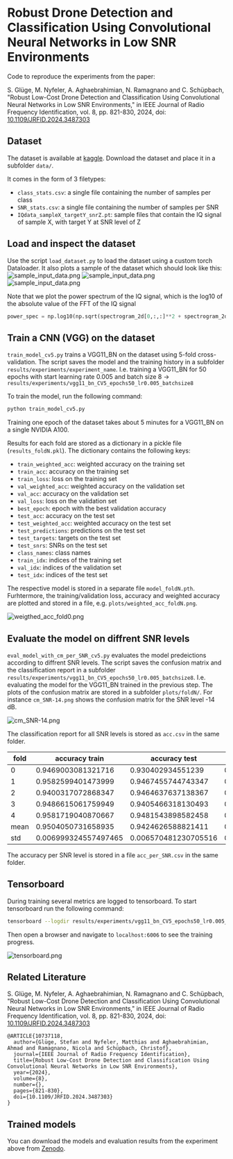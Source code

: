 # Robust Drone Detection and Classification Using Convolutional Neural Networks in Low SNR Environments
Code to reproduce the experiments from the paper:

S. Glüge, M. Nyfeler, A. Aghaebrahimian, N. Ramagnano and C. Schüpbach, "Robust Low-Cost Drone Detection and Classification Using Convolutional Neural Networks in Low SNR Environments," in IEEE Journal of Radio Frequency Identification, vol. 8, pp. 821-830, 2024, doi: [10.1109/JRFID.2024.3487303](https://doi.org/10.1109/JRFID.2024.3487303)


## Dataset
The dataset is available at [kaggle](https://www.kaggle.com/datasets/sgluege/noisy-drone-rf-signal-classification-v2). Download the dataset and place it in a subfolder `data/`. 

It comes in the form of 3 filetypes:
- `class_stats.csv`: a single file containing the number of samples per class
- `SNR_stats.csv`:  a single file containing the number of samples per SNR
- `IQdata_sampleX_targetY_snrZ.pt`: sample files that contain the IQ signal of sample X, with target Y at SNR level of Z

## Load and inspect the dataset
Use the script `load_dataset.py` to load the dataset using a custom torch Dataloader. It also plots a sample of the dataset which should look like this: 
![sample_input_data.png](doc/img/Noise_snr22.png)
![sample_input_data.png](doc/img/DJI_snr30.png)
![sample_input_data.png](doc/img/Taranis_snr-4.png)

Note that we plot the power spectrum of the IQ signal, which is the log10 of the absolute value of the FFT of the IQ signal 
```python
power_spec = np.log10(np.sqrt(spectrogram_2d[0,:,:]**2 + spectrogram_2d[1,:,:]**2))
```

## Train a CNN (VGG) on the dataset
`train_model_cv5.py` trains a VGG11_BN on the dataset using 5-fold cross-validation. The script saves the model and the training history in a subfolder `results/experiments/experiment_name`. I.e. training a VGG11_BN for 50 epochs with start learning rate 0.005 and batch size 8 ->
`results/experiments/vgg11_bn_CV5_epochs50_lr0.005_batchsize8`

To train the model, run the following command:
```bash
python train_model_cv5.py
```

Training one epoch of the dataset takes about 5 minutes for a VGG11_BN on a single NVIDIA A100.

Results for each fold are stored as a dictionary in a pickle file (`results_foldN.pkl`). The dictionary contains the following keys:
- `train_weighted_acc`: weighted accuracy on the training set
- `train_acc`: accuracy on the training set
- `train_loss`: loss on the training set
- `val_weighted_acc`: weighted accuracy on the validation set
- `val_acc`: accuracy on the validation set
- `val_loss`: loss on the validation set
- `best_epoch`: epoch with the best validation accuracy
- `test_acc`: accuracy on the test set
- `test_weighted_acc`: weighted accuracy on the test set
- `test_predictions`: predictions on the test set
- `test_targets`: targets on the test set
- `test_snrs`: SNRs on the test set
- `class_names`: class names
- `train_idx`: indices of the training set
- `val_idx`: indices of the validation set
- `test_idx`: indices of the test set

The respective model is stored in a separate file `model_foldN.pth`. Furhtermore, the training/validation loss, accuracy and weighted accuracy are plotted and stored in a file, e.g. `plots/weighted_acc_foldN.png`.

![weigthed_acc_fold0.png](doc/img/weigthed_acc_fold0.png)

## Evaluate the model on diffrent SNR levels
`eval_model_with_cm_per_SNR_cv5.py` evaluates the model predeictions according to diffrent SNR levels. The script saves the confusion matrix and the classification report in a subfolder `results/experiments/vgg11_bn_CV5_epochs50_lr0.005_batchsize8`. I.e. evaluating the model for the VGG11_BN trained in the previous step. The plots of the confusion matrix are stored in a subfolder `plots/foldN/`. For instance `cm_SNR-14.png` shows the confusion matrix for the SNR level -14 dB.

![cm_SNR-14.png](doc/img/cm_SNR-14.0.png)

The classification report for all SNR levels is stored as `acc.csv` in the same folder.

| fold | accuracy train | accuracy test | weighted accuracy train | weighted accuracy test | best_epoch |
|------|----------------|---------------|-------------------------|------------------------|------------|
| 0    | 0.9469003081321716 | 0.930402934551239 | 0.9466673135757446 | 0.9268965125083923 | 49         |
| 1    | 0.9582599401473999 | 0.9467455744743347 | 0.9585657119750977 | 0.927419126033783 | 39         |
| 2    | 0.9400317072868347 | 0.9464637637138367 | 0.939556360244751 | 0.9236124753952026 | 24         |
| 3    | 0.9486615061759949 | 0.9405466318130493 | 0.9485337734222412 | 0.9301179051399231 | 46         |
| 4    | 0.9581719040870667 | 0.9481543898582458 | 0.9575132131576538 | 0.9338380098342896 | 43         |
| mean | 0.9504050731658935 | 0.9424626588821411 | 0.9501672744750976 | 0.9283768057823181 | 40.2       |
| std  | 0.006999324557497465 | 0.006570481230705516 | 0.007099381949997308 | 0.0034253011367031045 | 8.749857141690944 |

The accuracy per SNR level is stored in a file `acc_per_SNR.csv` in the same folder.

## Tensorboard
During training several metrics are logged to tensorboard. To start tensorboard run the following command:
```bash
tensorboard --logdir results/experiments/vgg11_bn_CV5_epochs50_lr0.005_batchsize8
```
Then open a browser and navigate to `localhost:6006` to see the training progress.

![tensorboard.png](doc/img/tensorboard.png)

## Related Literature
S. Glüge, M. Nyfeler, A. Aghaebrahimian, N. Ramagnano and C. Schüpbach, "Robust Low-Cost Drone Detection and Classification Using Convolutional Neural Networks in Low SNR Environments," in IEEE Journal of Radio Frequency Identification, vol. 8, pp. 821-830, 2024, doi: [10.1109/JRFID.2024.3487303](https://doi.org/10.1109/JRFID.2024.3487303)

```
@ARTICLE{10737118,
  author={Glüge, Stefan and Nyfeler, Matthias and Aghaebrahimian, Ahmad and Ramagnano, Nicola and Schüpbach, Christof},
  journal={IEEE Journal of Radio Frequency Identification}, 
  title={Robust Low-Cost Drone Detection and Classification Using Convolutional Neural Networks in Low SNR Environments}, 
  year={2024},
  volume={8},
  number={},
  pages={821-830},
  doi={10.1109/JRFID.2024.3487303}
}
```

## Trained models
You can download the models and evaluation results from the experiment above from [Zenodo](https://zenodo.org/records/14065652).